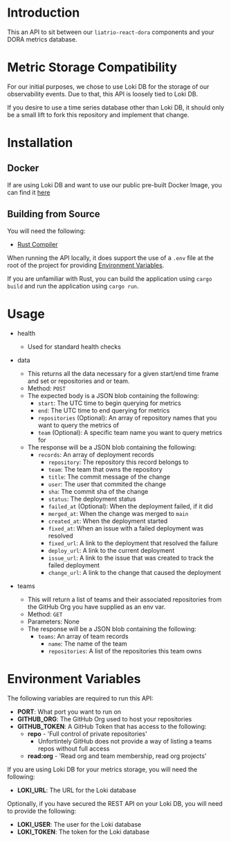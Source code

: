 # Introduction

This an API to sit between our `liatrio-react-dora` components and your DORA metrics database.

# Metric Storage Compatibility

For our initial purposes, we chose to use Loki DB for the storage of our observability events.  Due to that, this API is loosely tied to Loki DB.

If you desire to use a time series database other than Loki DB, it should only be a small lift to fork this repository and implement that change.

# Installation

## Docker

If are using Loki DB and want to use our public pre-built Docker Image, you can find it [here](https://github.com/liatrio/liatrio-dora-api/pkgs/container/liatrio-dora-api)

## Building from Source

You will need the following:

* [Rust Compiler](https://www.rust-lang.org/tools/install)

When running the API locally, it does support the use of a `.env` file at the root of the project for providing [Environment Variables](https://github.com/liatrio/liatrio-dora-api/tree/main?tab=readme-ov-file#environment-variables).

If you are unfamiliar with Rust, you can build the application using `cargo build` and run the application using `cargo run`.

# Usage

* health
  * Used for standard health checks

* data
  * This returns all the data necessary for a given start/end time frame and set or repositories and or team.
  * Method: `POST`
  * The expected body is a JSON blob containing the following:
      * `start`: The UTC time to begin querying for metrics
      * `end`: The UTC time to end querying for metrics
      * `repositories` (Optional): An array of repository names that you want to query the metrics of
      * `team` (Optional):  A specific team name you want to query metrics for
  * The response will be a JSON blob containing the following:
    * `records`: An array of deployment records
      * `repository`: The repository this record belongs to
      * `team`: The team that owns the repository
      * `title`: The commit message of the change
      * `user`: The user that commited the change
      * `sha`: The commit sha of the change
      * `status`: The deployment status
      * `failed_at` (Optional): When the deployment failed, if it did
      * `merged_at`: When the change was merged to `main`
      * `created_at`: When the deployment started
      * `fixed_at`: When an issue with a failed deployment was resolved
      * `fixed_url`: A link to the deployment that resolved the failure
      * `deploy_url`: A link to the current deployment
      * `issue_url`: A link to the issue that was created to track the failed deployment
      * `change_url`: A link to the change that caused the deployment

* teams
  * This will return a list of teams and their associated repositories from the GitHub Org you have supplied as an env var.
  * Method: `GET`
  * Parameters: None
  * The response will be a JSON blob containing the following:
    * `teams`: An array of team records
      * `name`: The name of the team
      * `repositories`: A list of the repositories this team owns

# Environment Variables

The following variables are required to run this API:

* **PORT**: What port you want to run on
* **GITHUB_ORG**: The GitHub Org used to host your repositories
* **GITHUB_TOKEN**: A GitHub Token that has access to the following:
  * **repo** - 'Full control of private repositories'
    * Unfortintely GitHub does not provide a way of listing a teams repos without full access
  * **read:org** - 'Read org and team membership, read org projects'

If you are using Loki DB for your metrics storage, you will need the following:

* **LOKI_URL**: The URL for the Loki database

Optionally, if you have secured the REST API on your Loki DB, you will need to provide the following:

* **LOKI_USER**: The user for the Loki database
* **LOKI_TOKEN**: The token for the Loki database

